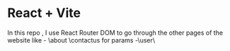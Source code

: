 # React + Vite
In this repo , I use React Router DOM to go through the other pages of the website 
like - \about
        \contactus
for params -\user\
